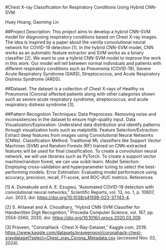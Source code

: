 #Chest X-ray Classification for Respiratory Conditions Using Hybrid CNN-SVM

Huey Hoang, Gaoming Lin

##Project Description:
This project aims to develop a hybrid CNN-SVM model for diagnosing respiratory conditions based on Chest X-ray images. The idea is inspired by a paper about the vanilla convolutional neural network for COVID-19 detection [1]. In the hybrid CNN-SVM model, CNN works as an automatic feature extractor and SVM works as a binary classifier [2]. We want to use a hybrid CNN-SVM model to improve the work in this work. Our model will tell between normal individuals and patients with different respiratory conditions such as Pneumonia (COVID-19), Severe Acute Respiratory Syndrome (SARS), Streptococcus, and Acute Respiratory Distress Syndrome (ARDS).

##Dataset:
The dataset is a collection of Chest X-rays of Healthy vs Pneumonia (Corona) affected patients along with other categories shown such as severe acute respiratory syndrome, streptococcus, and acute respiratory distress syndrome [3].

##Pattern Recognition Techniques:
Data Preprocess: Removing noise and inconsistencies in the dataset to ensure high-quality input.
Data Visualization/Exploration: Understand data distribution and identify patterns through visualization tools such as matplotlib.
Feature Selection/Extraction: Extract deep features from images using Convolutional Neural Networks (CNNs).
Classification Method: Traditional ML classifiers like Support Vector Machines (SVM) and Random Forests (RF) trained on CNN-extracted features will be used for final classification. To create a convolution neural network, we will use libraries such as PyTorch. To create a support vector machine/random forest, we can use scikit-learn.
Model Selection: Employing cross-validation and hyperparameter tuning to select the best-performing models.
Error Estimation: Evaluating model performance using accuracy, precision, recall, F1-score, and ROC-AUC metrics.
References

[1] A. Dumakude and A. E. Ezugwu, “Automated COVID-19 detection with convolutional neural networks,” Scientific Reports, vol. 13, no. 1, p. 10607, Jun. 2023, doi: https://doi.org/10.1038/s41598-023-37743-4.

[2] S. Ahlawat and A. Choudhary, “Hybrid CNN-SVM Classifier for Handwritten Digit Recognition,” Procedia Computer Science, vol. 167, pp. 2554-2560, 2020, doi: https://doi.org/10.1016/j.procs.2020.03.309.

[3] Praveen, “CoronaHack -Chest X-Ray-Dataset,” Kaggle.com, 2019. https://www.kaggle.com/datasets/praveengovi/coronahack-chest-xraydataset?select=Chest_xray_Corona_Metadata.csv (accessed Nov. 02, 2024).



